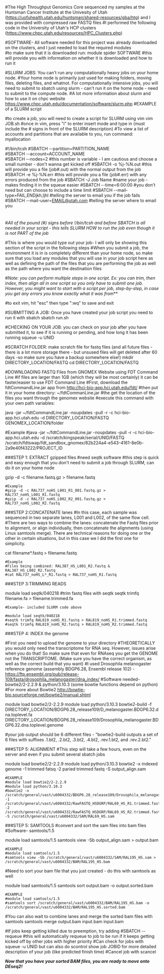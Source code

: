 #The High Throughput Genomics Core sequenced my samples at the Huntsman Cancer Institute at the Univesity of Utah (https://uofuhealth.utah.edu/huntsman/shared-resources/gba/htg) and I was provided with compressed raw FASTQ files 
#I performed the following code in the University of Utah's HCP clusters (https://www.chpc.utah.edu/resources/HPC_Clusters.php) 

#SOFTWARE- All software needed for this project was already downloaded on the clusters, and I just needed to load the required modules  
    #to make sure that it is downloaded run:
      module spider SOFTWARE
    #this will provide you with information on whether it is downloaded and how to run it

#SLURM JOBS: You can't run any computationally heavy jobs on your home node.
#Your home node is primarily just used for making folders, moving files, deleting files, and whatnot. For computationally intensive jobs, you will need to submit to sbatch using slurm - can't run it on the home node - need to submit to the compute node.
#A lot more information about slurm and how to use it on chpc website https://www.chpc.utah.edu/documentation/software/slurm.php
#EXAMPLE of a SLURM script 

#to create a job, you will need to create a script for SLURM using vim
vim JOB.sh 
#once in vim, press "i" to enter insert mode and type in (must include the # signs in front of the SLURM description) 
#To view a list of accounts and partitions that are available to you, run command: myallocation

#!/bin/tcsh
#SBATCH --partition=PARTITION_NAME		
#SBATCH --account=ACCOUNT_NAME					
#SBATCH --nodes=2							              	#this number is variable - I am cautious and choose a small number - don't wanna get kicked off 
#SBATCH -o %j-%N.out					                #this will provide you a file (job#.out) with the normal output from the job
#SBATCH -e %j-%N.err					              	#this will provide you a file (job#.err) with any errors produced from the job
#SBATCH -J Job Name   				          	    #name your job - makes finding it in the squeue easier
#SBATCH --time=6:00:00						      	    #you don't need but can choose to include a time limit 
#SBATCH --mail-type=FAIL,ENDjkh,ljhl			    #telling the server to email you if the job fails
#SBATCH --mail-user=EMAIL@utah.com		#telling the server where to email you
#	
#*All of the pound (#) signs before !/bin/tcsh and before SBATCH is all needed in your script - this tells SLURM HOW to run the job even though it is not PART of the job*

#This is where you would type out your job- I will only be showing this section of the script in the following steps 
#When you submit a job, the environment it is in is completely different than your home node, so make sure that you load any modules that you will use in your job script here as well as defining the path of the files that you are performing the job as well as the path where you want the destination files

#*Note: you can perform multiple steps in one script. Ex: you can trim, then index, then align all in one script so you only have to submit one job. However, you might want to start with a script per job, step-by-step, in case you get any errors you know exactly what it was from***

#to exit vim, hit "esc" then type ":wq" to save and exit

#SUBMITTING A JOB: Once you have created your job script you need to run it with sbatch
sbatch run.sh

#CHECKING ON YOUR JOB: you can check on your job after you have submitted it, to see if it is running or pending, and how long it has been running
squeue -u UNID

#SCRATCH FOLDER: make scratch file for fastq files (and all future files - there is a lot more storage there - but unsused files will get deleted after 60 days -so make sure you have a backup somewhere else!)
mkdir DIRECTORY_LOCATION/FASTQ
cd DIRECTORY_LOCATION/FASTQ

#DOWNLOADING FASTQ Files from GNOMEX Website using FDT Command Line
#if files are larger than 1GB (which they will be most certainly) it can be faster/easier to use FDT Command Line
#First, download the fdtCommandLine.jar app from http://hci-bio-app.hci.utah.edu/fdt/
#then put it in your home directory: ~/fdtCommanLine.jar
#the get the location of the files you want through the genomex website
#execute this command with your own path variables:

java -jar ~/fdtCommandLine.jar -noupdates -pull -r -c hci-bio-app.hci.utah.edu -d DIRECTORY_LOCATION/FASTQ GENOMEX_LOCATION/folder  

#Example
#java -jar ~/fdtCommandLine.jar -noupdates -pull -r -c hci-bio-app.hci.utah.edu -d /scratch/kingspeak/serial/UNID/FASTQ /scratch/fdtswap/fdt_sandbox_gnomex/82b224a4-e543-4161-8e0b-2a9e40f43222/PROJECT_ID

###STEP 1: EXTRACT gzipped files
#need seqtk software 
#this step is quick and easy enough that you don't need to submit a job through SLURM, can do it on your home node

gzip -d -c filename.fastq.gz > filename.fastq

	#Example
	#gzip -d -c RAL737_noHS_L001_R1_001.fastq.gz > RAL737_noHS_L001_R1.fastq
	#gzip -d -c RAL737_noHS_L002_R2_001.fastq.gz > RAL737_noHS_L002_R2.fastq

###STEP 2:CONCATENATE lanes 
#In this case, each sample was sequenced in two separate lanes, L001 and L002, of the same flow cell. 
#There are two ways to combine the lanes: concatenate the Fastq files prior to alignment, or align individually, then concatenate the alignments (using Linux samtools merge). There are technical reasons for doing one or the other in certain situations, but in this case we I did the first one for simplicity.

cat filename*.fastq > filename.fastq

	#Example
    #Files being combined: RAL387_HS_L001_R2.fastq & RAL387_HS_L002_R2.fastq
	#cat RAL737_noHS_L*_R1.fastq > RAL737_noHS_R1.fastq


###STEP 3:TRIMMING READS

module load seqtk/040218
#trim fastq files with seqtk 
seqtk trimfq filename.fa > filename.trimmed.fa

    #Example- included SLURM code above
    
    #module load seqtk/040218
    #seqtk trimfq RAL819_noHS_R1.fastq > RAL819_noHS_R1.trimmed.fastq
    #seqtk trimfq RAL819_noHS_R2.fastq > RAL819_noHS_R2.trimmed.fastq

###STEP 4: INDEX the genome

#First you need to upload the genome to your directory
#THEORETICALLY you would only need the transcriptome for RNA seq. However, issues arise when you do that! So make sure that even for RNAseq you get the GENOME not the TRANSCRIPTOME. (Make sure you have the correct organism, as well as the correct build that you want) 
#I used Drosophila melanogaster reference genome (assembly BDGP6.28, Ensembl release 102) - https://ftp.ensembl.org/pub/release-109/fasta/drosophila_melanogaster/dna_index/
#Software needed- bowtie2/2-2.2.9 & python/3.10.3 (some bowtie functions depend on python) 
#For more about Bowtie2 http://bowtie-bio.sourceforge.net/bowtie2/manual.shtml

module load bowtie2/2-2.2.9
module load python/3.10.3
bowtie2-build -f DIRECTORY_LOCATION/BDGP6.28_release109/D_melanogaster.BDGP6.32.dna.toplevel.fa DIRECTORY_LOCATION/BDGP6.28_release109/Drosophila_melanogaster.BDGP6.32.dna.toplevel.genome

#your job output should be 6 different files - "bowtie2-build outputs a set of 6 files with suffixes .1.bt2, .2.bt2, .3.bt2, .4.bt2, .rev.1.bt2, and .rev.2.bt2."

###STEP 5: ALIGNMENT 
#This step will take a few hours, even on the server and even if you submit several sbatch jobs 

module load bowtie2/2-2.2.9
module load python/3.10.3
bowtie2 -x indexed genome -1 trimmed fatsq -2 paried trimmed fastq -S output_align.sam

    #EXAMPLE
    #module load bowtie2/2-2.2.9
    #module load python/3.10.3
    #bowtie2 -x /scratch/general/vast/u6004332/BDGP6.28_release109/Drosophila_melanogaster.BDGP6.32.dna.toplevel.genome -1      /scratch/general/vast/u6004332/RawFASTQ_HSDGRP/RAL69_HS_R1.trimmed.fastq -2 /scratch/general/vast/u6004332/RawFASTQ_HSDGRP/RAL69_HS_R2.trimmed.fastq -S /scratch/general/vast/u6004332/SAM/RAL69_HS.sam


###STEP 5: SAMTOOLS 
#convert and sort the sam files into bam files 
#Software- samtools/1.5

module load samtools/1.5
samtools view -Sb output_align.sam > output.bam

    #EXAMPLE
    #module load samtools/1.5
    #samtools view -Sb /scratch/general/vast/u6004332/SAM/RAL195_HS.sam > /scratch/general/vast/u6004332/BAM/RAL195_HS.bam

#Need to sort your bam file that you just created - do this with samtools as well

module load samtools/1.5
samtools sort output.bam -o output.sorted.bam

    #EXAMPLE
    #module load samtools/1.5
    #samtools sort /scratch/general/vast/u6004332/BAM/RAL195_HS.bam -o /scratch/general/vast/u6004332/BAM/RAL195_HS.sorted.bam

#You can also wait to combine lanes and merge the sorted bam files with samtools 
samtools merge output.bam input.bam input.bam

#If jobs keep getting killed due to preemption, try adding
#SBATCH --requeue
    #this will automatically requeue to job to be run if it keeps getting kicked off by other jobs with higher priority
#Can check for jobs with squeue -u UNID but  can also do scontrol show job JOBID for more detailed description of your job (like predicted finish time)
#Cancel job with scancel <JOBID>

***Now that you have your sorted BAM files, you are ready to move onto DEseq2!***



    

















